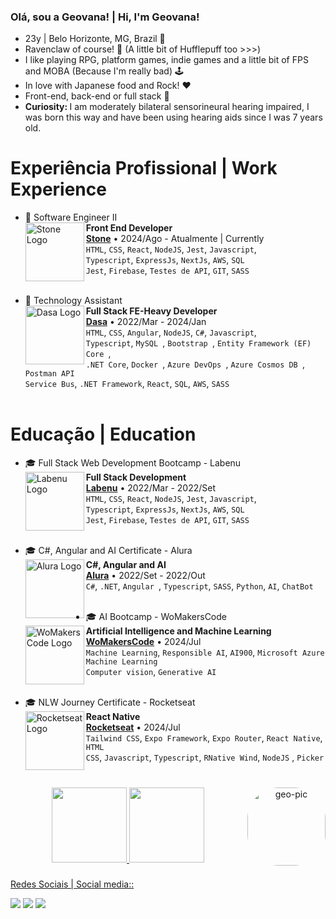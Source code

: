 ### Olá, sou a Geovana! | Hi, I'm Geovana!
  - 23y | Belo Horizonte, MG, Brazil 📍
  - Ravenclaw of course! 💙 (A little bit of Hufflepuff too >>>)
  - I like playing RPG, platform games, indie games and a little bit of FPS and MOBA (Because I'm really bad) 🕹
  - In love with Japanese food and Rock! ♥
  - Front-end, back-end or full stack 🎯
  - <strong> Curiosity: </strong> I am moderately bilateral sensorineural hearing impaired, I was born this way and have been using hearing aids since I was 7 years old.

##

# Experiência Profissional | Work Experience
- 💼 Software Engineer II
    <br>
    [<img align="left" height="94px" width="94px" alt="Stone Logo" src="https://media.licdn.com/dms/image/C4D0BAQGT_-yf7Xw9dw/company-logo_200_200/0/1673960541253?e=2147483647&v=beta&t=idyo8PNioSkSGcA4FvSe9DjhQH-q_W5fVnuydFsFl-A"/>](https://www.stone.com.br)
    **Front End Developer** \
    [**Stone**](https://www.stone.com.br) • 2024/Ago - Atualmente | Currently \
    `HTML`, `CSS`, `React`, `NodeJS`, `Jest`, `Javascript`, \
    `Typescript`, `ExpressJs`, `NextJs`, `AWS`, `SQL ` \
    `Jest`, `Firebase`, `Testes de API`, `GIT`, `SASS` \
    </br>

- 💼 Technology Assistant
    <br>
    [<img align="left" height="94px" width="94px" alt="Dasa Logo" src="https://cdn-images-1.medium.com/max/1200/1*MzTSWLSuHbztPm7tqukHaw.png"/>](https://www.dasa.com.br/)
    **Full Stack FE-Heavy Developer** \
    [**Dasa**](https://www.dasa.com.br/) • 2022/Mar - 2024/Jan \
    `HTML`, `CSS`, `Angular`, `NodeJS`, `C#`, `Javascript`, \
    `Typescript`, `MySQL `, `Bootstrap `, `Entity Framework (EF) Core `, \
    `.NET Core`, `Docker `, `Azure DevOps `, `Azure Cosmos DB `, `Postman API ` \
    `Service Bus`, `.NET Framework`, `React`, `SQL`, `AWS`, `SASS` \
    </br>

# Educação | Education
- 🎓 Full Stack Web Development Bootcamp - Labenu
    <br>
    [<img align="left" height="94px" width="94px" alt="Labenu Logo" src="https://user-images.githubusercontent.com/73656973/135145144-b8572a6c-b44e-4337-9b83-bde7f21b9327.png"/>](https://www.labenu.com.br/)
    **Full Stack Development** \
    [**Labenu**](https://www.labenu.com.br/) • 2022/Mar - 2022/Set \
    `HTML`, `CSS`, `React`, `NodeJS`, `Jest`, `Javascript`, \
    `Typescript`, `ExpressJs`, `NextJs`, `AWS`, `SQL ` \
    `Jest`, `Firebase`, `Testes de API`, `GIT`, `SASS` \
    <br/>
    
- 🎓 C#, Angular and AI Certificate - Alura
    <br>
    [<img align="left" height="94px" width="94px" alt="Alura Logo" src="https://avatars.githubusercontent.com/u/4975968?s=280&v=4"/>](https://www.alura.com.br/)
    **C#, Angular and AI** \
    [**Alura**](https://www.alura.com.br/) • 2022/Set - 2022/Out \
    `C#`, `.NET`, `Angular `, `Typescript`, `SASS`, `Python`, `AI`, `ChatBot` \
    <br/>
    
- 🎓 AI Bootcamp - WoMakersCode 
    <br>
    [<img align="left" height="94px" width="94px" alt="WoMakersCode Logo" src="https://media.licdn.com/dms/image/C4E0BAQH5SFRe58OpRg/company-logo_200_200/0/1654722228986/womakerscode_logo?e=2147483647&v=beta&t=0Vffw7gUsI1Df7gAdV_mfF2-6ZcFdqC3p2sr6yydpwI"/>](https://womakerscode.org)
    **Artificial Intelligence and Machine Learning** \
    [**WoMakersCode**](https://womakerscode.org) • 2024/Jul \
    `Machine Learning`, `Responsible AI`, `AI900`, `Microsoft Azure Machine Learning` \
    `Computer vision`, `Generative AI` \
    <br/>
    
- 🎓 NLW Journey Certificate - Rocketseat 
    <br>
    [<img align="left" height="94px" width="94px" alt="Rocketseat Logo" src="https://github.com/user-attachments/assets/7f0e7d71-61f5-4edb-89ca-fd2c9b4023e8"/>](https://app.rocketseat.com.br)
    **React Native** \
    [**Rocketseat**](https://app.rocketseat.com.br) • 2024/Jul \
    `Tailwind CSS`, `Expo Framework`, `Expo Router`, `React Native`, `HTML` \
    `CSS`, `Javascript`, `Typescript`, `RNative Wind`, `NodeJS` , `Picker`\
    <br/>

###

<div align="center">
  <a href="https://github.com/geovanaolis">
  <img height="120em" src="https://github-readme-stats.vercel.app/api?username=geovanaolis&show_icons=true&theme=merko&include_all_commits=true&count_private=true"/>
  <img height="120em" src="https://github-readme-stats.vercel.app/api/top-langs/?username=geovanaolis&layout=compact&langs_count=7&theme=merko"/>
  <img align="right" alt="geo-pic" height="125" style="border-radius:50px;" src="https://user-images.githubusercontent.com/97990410/187721678-e407c634-f413-48c4-ac42-893a844ba832.png">
</div>
  
###
  
<div> 
  <p> Redes Sociais | Social media:: </p>
 	<a href="https://www.twitch.tv/quironixx" target="_blank"><img src="https://img.shields.io/badge/Twitch-9146FF?style=for-the-badge&logo=twitch&logoColor=white" target="_blank"></a>
  <a href="https://www.linkedin.com/in/geovanaoliveria/" target="_blank"><img src="https://img.shields.io/badge/-LinkedIn-%230077B5?style=for-the-badge&logo=linkedin&logoColor=white" target="_blank"></a> 
  <a href="https://twitter.com/geovananix" target"_blank"><img src="https://img.shields.io/badge/Twitter-1DA1F2?style=for-the-badge&logo=twitter&logoColor=white" target="_blank"></a>
</div>

